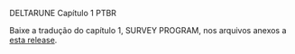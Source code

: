 DELTARUNE Capítulo 1 PTBR

Baixe a tradução do capítulo 1, SURVEY PROGRAM, nos arquivos anexos a [esta release](https://github.com/gomaproi/deltarune-ptbr/releases/tag/Capitulo1-ComJogo).